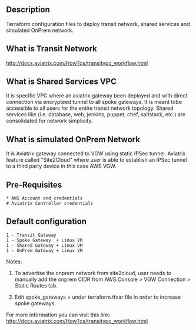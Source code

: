 Description
-----------
Terraform configuration files to deploy transit network, shared services and simulated OnPrem network.

What is Transit Network
-----------------------
http://docs.aviatrix.com/HowTos/transitvpc_workflow.html

What is Shared Services VPC
---------------------------
It is specific VPC where an aviatrix gateway been deployed and with direct connection via encrypteed tunnel to all spoke gateways.  It is meant tobe accessible to all users for the entire transit network topology. Shared services like (i.e. database, web, jenkins, puppet, chef, saltstack, etc.) are consolidated for network simplicity.

What is simulated OnPrem Network
--------------------------------
It is Aviatrix gateway connected to VGW using static IPSec tunnel. Aviatrix feature called "Site2Cloud" where user is able
to establish an IPSec tunnel to a third party device in this case AWS VGW.   

Pre-Requisites
--------------
    * AWS Account and credentials
    # Aviatrix Controller credentials

Default configuration
---------------------
    1 - Transit Gateway
    1 - Spoke Gateway  + Linux VM
    1 - Shared Gateway + Linux VM
    1 - OnPrem Gateway + Linux VM

Notes:
1. To advertise the onprem network from site2cloud, user needs to manually add the onprem CIDR
   from AWS Console > VGW Connection > Static Routes tab.

2. Edit spoke_gateways =<N> under terraform.tfvar file in order to increase spoke gateways.

For more information you can visit this link: http://docs.aviatrix.com/HowTos/transitvpc_workflow.html


